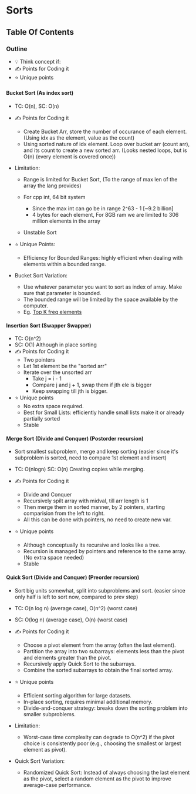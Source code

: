 # Sorts

## Table Of Contents

### Outline

- :bulb: Think concept if:
- :writing_hand: Points for Coding it
- :star: Unique points

#### Bucket Sort (As index sort)

- TC: O(n), SC: O(n)

- :writing_hand: Points for Coding it
  - Create Bucket Arr, store the number of occurance of each element. (Using idx as the element, value as the count)
  - Using sorted nature of idx element. Loop over bucket arr (count arr), and its count to create a new sorted arr. (Looks nested loops, but is O(n) (every element is covered once))

- Limitation:
  - Range is limited for Bucket Sort, (To the range of max len of the array the lang provides)
  - For cpp int, 64 bit system
    - Since the max int can go be in range 2^63 - 1 [~9.2 billion]
    - 4 bytes for each element, For 8GB ram we are limited to 306 million elements in the array

  - Unstable Sort

- :star: Unique Points:
  - Efficiency for Bounded Ranges: highly efficient when dealing with elements within a bounded range.
- Bucket Sort Variation:
  - Use whatever parameter you want to sort as index of array. Make sure that parameter is bounded.
  - The bounded range will be limited by the space available by the computer.
  - Eg. [Top K freq elements](https://github.com/senorbeast/leetCode/blob/main/0347-top-k-frequent-elements/0347-top-k-frequent-elements.cpp)

#### Insertion Sort (Swapper Swapper)

- TC: O(n^2)
- SC: O(1)  Although in place sorting
- :writing_hand: Points for Coding it
  - Two pointers
  - Let 1st element be the "sorted arr"
  - Iterate over the unsorted arr
    - Take j = i - 1
    - Compare j and j + 1, swap them if jth ele is bigger
    - Keep swapping till jth is bigger.
- :star: Unique points
  - No extra space required.
  - Best for Small Lists: efficiently handle small lists make it or already partially sorted
  - Stable

#### Merge Sort (Divide and Conquer) (Postorder recursion)

- Sort smallest subproblem, merge and keep sorting (easier since it's subproblem is sorted, need to compare 1st element and insert)

- TC: O(nlogn)  SC: O(n) Creating copies while merging.
- :writing_hand: Points for Coding it
  - Divide and Conquer
  - Recursively spilt array with midval, till arr length is 1
  - Then merge them in sorted manner, by 2 pointers, starting comparision from the left to right.
  - All this can be done with pointers, no need to create new var.
  
- :star: Unique points
  - Although conceptually its recursive and looks like a tree.
  - Recursion is managed by pointers and reference to the same array. (No extra space needed)
  - Stable

#### Quick Sort (Divide and Conquer) (Preorder recursion)

- Sort big units somewhat, split into subproblems and sort. (easier since only half is left to sort now, compared to prev step)

- TC: O(n log n) (average case), O(n^2) (worst case)
- SC: O(log n) (average case), O(n) (worst case)

- :writing_hand: Points for Coding it
  - Choose a pivot element from the array (often the last element).
  - Partition the array into two subarrays: elements less than the pivot and elements greater than the pivot.
  - Recursively apply Quick Sort to the subarrays.
  - Combine the sorted subarrays to obtain the final sorted array.

- :star: Unique points
  - Efficient sorting algorithm for large datasets.
  - In-place sorting, requires minimal additional memory.
  - Divide-and-conquer strategy: breaks down the sorting problem into smaller subproblems.

- Limitation:
  - Worst-case time complexity can degrade to O(n^2) if the pivot choice is consistently poor (e.g., choosing the smallest or largest element as pivot).

- Quick Sort Variation:
  - Randomized Quick Sort: Instead of always choosing the last element as the pivot, select a random element as the pivot to improve average-case performance.
